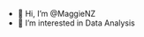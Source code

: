 - 👋 Hi, I’m @MaggieNZ
- 👀 I’m interested in Data Analysis

<!---
MaggieNZ/MaggieNZ is a ✨ special ✨ repository because its `README.md` (this file) appears on your GitHub profile.
You can click the Preview link to take a look at your changes.
--->
